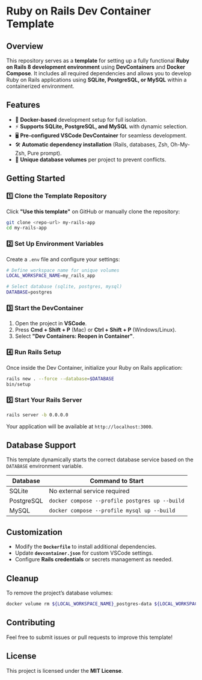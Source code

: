 # Ruby on Rails Dev Container Template

## Overview
This repository serves as a **template** for setting up a fully functional **Ruby on Rails 8 development environment** using **DevContainers** and **Docker Compose**. It includes all required dependencies and allows you to develop Ruby on Rails applications using **SQLite, PostgreSQL, or MySQL** within a containerized environment.

## Features
- 🐳 **Docker-based** development setup for full isolation.
- ⚡ **Supports SQLite, PostgreSQL, and MySQL** with dynamic selection.
- 🖥️ **Pre-configured VSCode DevContainer** for seamless development.
- 🛠️ **Automatic dependency installation** (Rails, databases, Zsh, Oh-My-Zsh, Pure prompt).
- 🔄 **Unique database volumes** per project to prevent conflicts.

## Getting Started
### 1️⃣ Clone the Template Repository
Click **"Use this template"** on GitHub or manually clone the repository:
```sh
git clone <repo-url> my-rails-app
cd my-rails-app
```

### 2️⃣ Set Up Environment Variables
Create a `.env` file and configure your settings:
```sh
# Define workspace name for unique volumes
LOCAL_WORKSPACE_NAME=my_rails_app

# Select database (sqlite, postgres, mysql)
DATABASE=postgres
```

### 3️⃣ Start the DevContainer
1. Open the project in **VSCode**.
2. Press **Cmd + Shift + P** (Mac) or **Ctrl + Shift + P** (Windows/Linux).
3. Select **"Dev Containers: Reopen in Container"**.

### 4️⃣ Run Rails Setup
Once inside the Dev Container, initialize your Ruby on Rails application:
```sh
rails new . --force --database=$DATABASE
bin/setup
```

### 5️⃣ Start Your Rails Server
```sh
rails server -b 0.0.0.0
```
Your application will be available at `http://localhost:3000`.

## Database Support
This template dynamically starts the correct database service based on the `DATABASE` environment variable.

| Database  | Command to Start |
|-----------|-----------------|
| SQLite    | No external service required |
| PostgreSQL | `docker compose --profile postgres up --build` |
| MySQL     | `docker compose --profile mysql up --build` |

## Customization
- Modify the **`Dockerfile`** to install additional dependencies.
- Update **`devcontainer.json`** for custom VSCode settings.
- Configure **Rails credentials** or secrets management as needed.

## Cleanup
To remove the project’s database volumes:
```sh
docker volume rm ${LOCAL_WORKSPACE_NAME}_postgres-data ${LOCAL_WORKSPACE_NAME}_mysql-data
```

## Contributing
Feel free to submit issues or pull requests to improve this template!

## License
This project is licensed under the **MIT License**.

